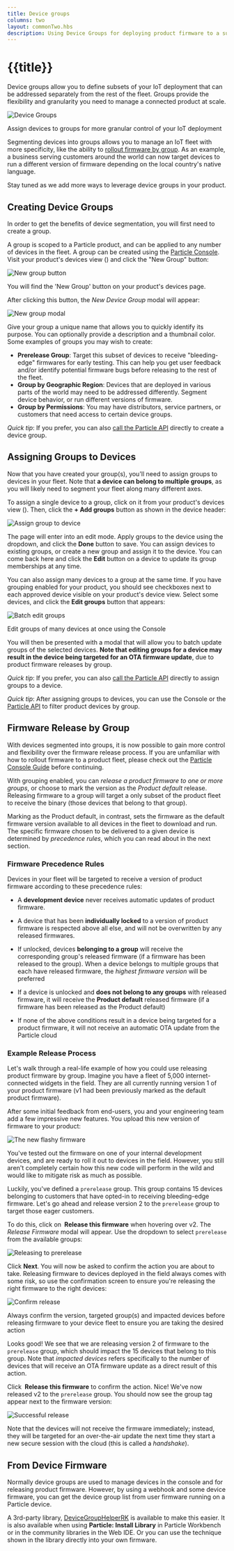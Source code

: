 ```yaml
---
title: Device groups
columns: two
layout: commonTwo.hbs
description: Using Device Groups for deploying product firmware to a subset of the Particle devices in your product
---
```


# {{title}}

Device groups allow you to define subsets of your IoT deployment that can
be addressed separately from the rest of the fleet. Groups provide the flexibility
and granularity you need to manage a connected product at scale.

![Device
Groups](/assets/images/device-groups/device-groups-overview.jpg)
<p class="caption">Assign devices to groups for more granular control of
your IoT deployment</p>

Segmenting devices into groups allows you to manage an IoT fleet with
more specificity,
like the ability to [rollout firmware by group](#firmware-release-by-group). As an example,
a business serving customers around the world can now target devices to run a different
version of firmware depending on the local country's native language.

Stay tuned as we add more ways to leverage device groups in your product.

## Creating Device Groups

In order to get the benefits of device segmentation, you will first need
to create a group.

A group is scoped to a Particle product, and can be applied to any number of devices in the
fleet. A group can be created using the
<a href="https://console.particle.io"
target="_blank">Particle Console</a>. Visit your product's devices view
(<i class="im-devices-icon"></i>) and click the "New Group" button:

![New group button](/assets/images/device-groups/new-group-btn.png)

<p class="caption">You will find the 'New Group' button on your
product's devices page.</p>

After clicking this button, the _New Device Group_ modal will appear:

![New group modal](/assets/images/device-groups/new-device-group.png)

Give your group a unique name that allows you to quickly identify its
purpose. You can optionally provide a description and a thumbnail color.
Some examples of groups you may wish to create:

- **Prerelease Group**: Target this subset of devices to receive
"bleeding-edge" firmwares for early testing. This can help you get user
feedback and/or identify potential firmware bugs before releasing to the rest of the fleet.
- **Group by Geographic Region**: Devices that are deployed in various
parts of the world may need to be addressed differently. Segment device
behavior, or run different versions of firmware.
- **Group by Permissions**: You may have distributors, service partners,
or customers that need access to certain device groups.

_Quick tip_: If you prefer, you can also [call the Particle
API](/reference/cloud-apis/api/#create-device-group) directly to create a device
group.

## Assigning Groups to Devices

Now that you have created your group(s), you'll need to assign groups
to devices in your fleet. Note that **a device can belong to multiple
groups**, as you will likely need to segment your fleet
along many different axes.

To assign a single device to a group, click on it from your product's
devices view (<i class="im-devices-icon"></i>). Then, click the **+ Add
groups** button as shown in the device header:

<img class="full-width" alt="Assign group to device" src="/assets/images/device-groups/assign-group-to-device.png"/>

The page will enter into an edit mode. Apply groups to the device
using the dropdown, and click the **Done** button to save. You can
assign devices to existing groups, or create a new group and assign it
to the device. You can come back here and click the **Edit** button on a
device to update its group memberships at any time.

You can also assign many devices to a group at the same time. If you
have grouping enabled for your product, you should see checkboxes next
to each approved device visible on your product's device view. Select
some devices, and click the **Edit groups** button that appears:

<img class="full-width" alt="Batch edit groups"
src="/assets/images/device-groups/batch-edit-groups.png"/>
<p class="caption">Edit groups of many devices at once
using the Console</p>

You will then be presented with a modal that will allow you to batch
update groups of the selected devices. **Note that editing groups for a
device may result in the device being targeted for an OTA firmware
update**, due to product firmware releases by group.

_Quick tip_: If you prefer, you can also [call the Particle API](/reference/cloud-apis/api/#batch-assign-groups-to-devices) directly to assign groups to a device.

_Quick tip_: After assigning groups to devices, you can use the Console
or the [Particle API](/reference/cloud-apis/api/#list-devices-in-a-product) to filter product devices by group.

## Firmware Release by Group

With devices segmented into groups, it is now possible to gain more
control and flexibility over the firmware release process. If you are
unfamiliar with how to rollout firmware to a product fleet, please check
out the [Particle Console
Guide](/getting-started/console/console/#rollout-firmware) before
continuing.

With grouping enabled, you can *release a product firmware to one or
more groups*,
or choose to mark the version as the *Product default* release.
Releasing firmware to a group will target a only subset of the product
fleet to receive the binary (those devices that belong to that group).

Marking as the Product default, in
contrast, sets the firmware as the default firmware version
available to all devices in the fleet to download and run.
The specific firmware chosen to be delivered to a
given device is determined by *precedence rules*, which you can read about in
the next section.

### Firmware Precedence Rules

Devices in your fleet will be targeted to
receive a version of product firmware according to these precedence
rules:

- A **development device** never receives automatic updates of product
firmware.

- A device that has been **individually locked** to a version of product
firmware is respected above all else, and will not be overwritten by any
released firmwares.

- If unlocked, devices **belonging to a group** will receive the
corresponding group's released firmware (if a firmware has been released
to the group). When a device belongs to multiple groups that each have
released firmware, the _highest firmware version_ will be preferred

- If a device is unlocked and **does not belong to any groups** with
released firmware, it will receive the **Product default** released
firmware (if a firmware has been released as the Product default)

- If none of the above conditions result in a device being targeted for
a product firmware, it will not receive an automatic OTA update from the
Particle cloud

### Example Release Process

Let's walk through a real-life example of how you could use
releasing product firmware by group. Imagine you have a fleet of 5,000
internet-connected widgets in the field. They are all currently running
version 1 of your product firmware (v1 had been previously marked as the
default product firmware).

After some initial feedback from end-users, you and your engineering
team add a few impressive new features. You upload this new version of
firmware to your product:

<img class="full-width" alt="The new flashy firmware" src="/assets/images/device-groups/release-firmware-1.png"/>

You've tested out the firmware on one of your internal development
devices, and are ready to roll it out to devices in the field. However,
you still aren't completely certain how this new code will perform in
the wild and would like to mitigate risk as much as possible.

Luckily, you've defined a `prerelease` group. This group contains 15
devices belonging to customers that have opted-in to receiving
bleeding-edge firmware. Let's go ahead and release version 2 to the
`prerelease` group to target those eager customers.

To do this, click on **<i class="ion-star"></i>&nbsp;Release this firmware** when hovering over v2.
The *Release Firmware* modal will appear. Use the dropdown to select
`prerelease` from the available groups:

![Releasing to prerelease](/assets/images/device-groups/release-firmware-2.png)

Click **Next**. You will now be asked to confirm the action you are about
to take. Releasing firmware to devices deployed in the field always comes with
some risk, so use the confirmation screen to ensure you're releasing the
right firmware to the right devices:

![Confirm release](/assets/images/device-groups/release-firmware-3.png)
<p class="caption">Always confirm the version, targeted group(s) and impacted
devices before releasing firmware to your
device fleet to ensure you are taking the desired action</p>

Looks good! We see that we are releasing version 2 of firmware to the
`prerelease` group, which should impact the 15 devices that belong to
this group. Note that *impacted devices* refers specifically to the
number of devices that will receive an OTA firmware update as a direct
result of this action.

Click **<i class="ion-star"></i>&nbsp;Release this firmware** to confirm
the action. Nice! We've now released v2 to the `prerelease` group. You
should now see the group tag appear next to the firmware version:

<img class="full-width" alt="Successful release"
src="/assets/images/device-groups/release-firmware-4.png"/>

Note that the devices will not receive the firmware immediately;
instead, they will be targeted for an over-the-air update the next time
they start a new secure session with the cloud (this is called a
*handshake*).

## From Device Firmware

Normally device groups are used to manage devices in the console and for releasing product firmware. However, by using a webhook and some device firmware, you can get the device group list from user firmware running on a Particle device.

A 3rd-party library, [DeviceGroupHelperRK](https://github.com/rickkas7/DeviceGroupHelperRK) is available to make this easier. It is also available when using **Particle: Install Library** in Particle Workbench or in the community libraries in the Web IDE. Or you can use the technique shown in the library directly into your own firmware.



